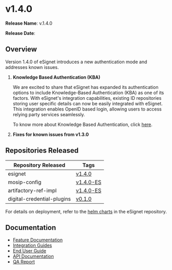 # v1.4.0

**Release Name**: v.1.4.0

**Release Date**: <coming soon>

## Overview

Version 1.4.0 of eSignet introduces a new authentication mode and addresses known issues.

1.  **Knowledge Based Authentication (KBA)**

    We are excited to share that eSignet has expanded its authentication options to include Knowledge-Based Authentication (KBA) as one of its factors. With eSignet's integration capabilities, existing ID repositories storing user specific details can now be easily integrated with eSignet. This integration enables OpenID based login, allowing users to access relying party services seamlessly.

    To know more about Knowledge Based Authentication, click [here](https://docs.esignet.io/end-user-guide/knowledge-based-authentication).
2. **Fixes for known issues from v1.3.0**

## Repositories Released

| Repository Released        | Tags                                                          |
| -------------------------- | ------------------------------------------------------------- |
| esignet                    | [v1.4.0](https://github.com/mosip/esignet)                    |
| mosip-config               | [v1.4.0-ES](https://github.com/mosip/mosip-config)            |
| artifactory-ref-impl       | [v1.4.0-ES](https://github.com/mosip/artifactory-ref-impl)    |
| digital-credential-plugins | [v0.1.0](https://github.com/mosip/digital-credential-plugins) |

For details on deployment, refer to the [helm charts](v1.4.0.md) in the eSignet repository.

## Documentation

* [Feature Documentation](https://docs.esignet.io/overview/features)
* [Integration Guides](https://docs.esignet.io/integration)
* [End User Guide](https://docs.esignet.io/end-user-guide)
* [API Documentation]()
* [QA Report]()
